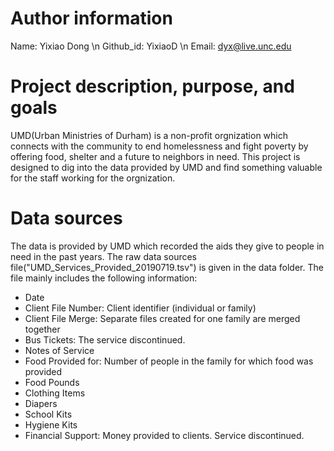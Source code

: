 # Author information
Name: Yixiao Dong \n
Github_id: YixiaoD \n
Email: dyx@live.unc.edu

# Project description, purpose, and goals
UMD(Urban Ministries of Durham) is a non-profit orgnization which connects with the community to end homelessness and fight poverty by offering food, shelter and a future to neighbors in need. This project is designed to dig into the data provided by UMD and find something valuable for the staff working for the orgnization.

# Data sources 
The data is provided by UMD which recorded the aids they give to people in need in the past years. The raw data sources file("UMD_Services_Provided_20190719.tsv") is given in the data folder. The file mainly includes the following information:
  * Date
  * Client File Number: Client identifier (individual or family)
  * Client File Merge: Separate files created for one family are merged together
  * Bus Tickets: The service discontinued.
  * Notes of Service
  * Food Provided for: Number of people in the family for which food was provided
  * Food Pounds
  * Clothing Items
  * Diapers
  * School Kits
  * Hygiene Kits
  * Financial Support: Money provided to clients. Service discontinued.

